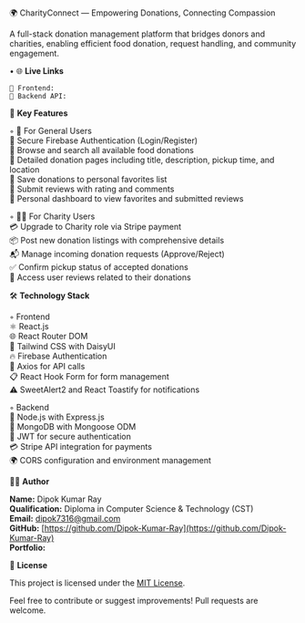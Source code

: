   🌍 CharityConnect — Empowering Donations, Connecting Compassion

  A full-stack donation management platform that bridges donors and charities, enabling efficient food donation, request handling, and community engagement.

• 🌐 **Live Links**

    🚀 Frontend: 
    🔗 Backend API: 

  🔑 **Key Features**

  ◦ 👥 For General Users  
     🔐 Secure Firebase Authentication (Login/Register)  
     🔎 Browse and search all available food donations  
     📄 Detailed donation pages including title, description, pickup time, and location  
     💖 Save donations to personal favorites list  
     📝 Submit reviews with rating and comments  
     📂 Personal dashboard to view favorites and submitted reviews  

  ◦ 🧑‍💼 For Charity Users  
     💳 Upgrade to Charity role via Stripe payment  
     📦 Post new donation listings with comprehensive details  
     📬 Manage incoming donation requests (Approve/Reject)  
     ✅ Confirm pickup status of accepted donations  
     👀 Access user reviews related to their donations  

 🛠️ **Technology Stack**

  ◦ Frontend  
     ⚛️ React.js  
     🌐 React Router DOM  
     🎨 Tailwind CSS with DaisyUI  
     🔥 Firebase Authentication  
     🔄 Axios for API calls  
     📋 React Hook Form for form management  
     ⚠️ SweetAlert2 and React Toastify for notifications  

  ◦ Backend  
     🧠 Node.js with Express.js  
     🍃 MongoDB with Mongoose ODM  
     🔐 JWT for secure authentication  
     💳 Stripe API integration for payments  
     🌍 CORS configuration and environment management  

  🧑‍💻 **Author**

   **Name:** Dipok Kumar Ray  
   **Qualification:** Diploma in Computer Science & Technology (CST)  
   **Email:** dipok7316@gmail.com  
   **GitHub:** [https://github.com/Dipok-Kumar-Ray](https://github.com/Dipok-Kumar-Ray)  
   **Portfolio:**  

 📄 **License**

   This project is licensed under the [MIT License](LICENSE).


 Feel free to contribute or suggest improvements! Pull requests are welcome.
